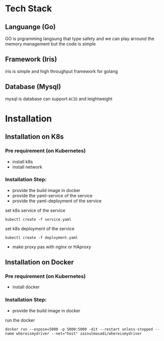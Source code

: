 # Tech Stack

## Languange (Go)
GO is prgramming langsung that type safety and we can play arround the memory management but the code is simple 

## Framework (Iris)
iris is simple and high throughput framework for golang

## Database (Mysql)
mysql is database can support ```ACID``` and leightweight

# Installation

## Installation on K8s

### Pre requirement (on Kubernetes)
- install k8s
- install network

### Installation Step:
- provide the build image in docker 
- provide the yaml-service of the service
- provide the yaml-deployment of the service

set k8s service of the service
```
kubectl create -f service.yaml
```

set k8s deployment of the service
```
kubectl create -f deployment.yaml 
```

- make proxy pas with nginx or HAproxy


## Installation on Docker

### Pre requirement (on Kubernetes)
- install docker

### Installation Step:
- provide the build image in docker 

run the docker 
```
docker run --expose=5000 -p 5000:5000 -dit --restart unless-stopped --name whereismydriver --net="host" zainulmasadi/whereismydriver
```